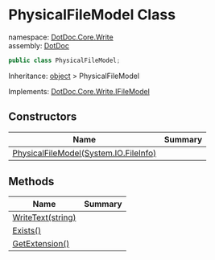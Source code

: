 ﻿# PhysicalFileModel Class

namespace: [DotDoc\.Core\.Write](../DotDoc.Core.Write.md)<br />
assembly: [DotDoc](../../DotDoc.md)



```csharp
public class PhysicalFileModel;
```

Inheritance: [object](https://docs.microsoft.com/dotnet/api/System.Object) > PhysicalFileModel

Implements: [DotDoc\.Core\.Write\.IFileModel](../../DotDoc/DotDoc.Core.Write/IFileModel.md)

## Constructors

| Name | Summary |
|------|---------|
| [PhysicalFileModel\(System\.IO\.FileInfo\)](./PhysicalFileModel/$ctor.md) |  |

## Methods

| Name | Summary |
|------|---------|
| [WriteText\(string\)](./PhysicalFileModel/WriteText.md) |  |
| [Exists\(\)](./PhysicalFileModel/Exists.md) |  |
| [GetExtension\(\)](./PhysicalFileModel/GetExtension.md) |  |

